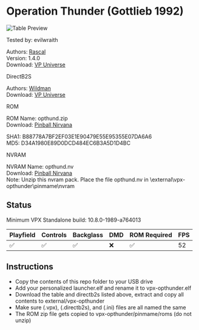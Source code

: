 # Operation Thunder (Gottlieb 1992)

![Table Preview](https://vpuniverse.com/screenshots/monthly_2023_01/WM-Screenshots-20230124102506.png.4f2ac88342c2a9973fb02b69ae3b46ff.png)

Tested by: evilwraith

Authors: [Rascal](https://vpuniverse.com/profile/8-rascal/)  
Version: 1.4.0  
Download: [VP Universe](https://vpuniverse.com/files/file/12911-operation-thunder-gottlieb-1992-108/)

DirectB2S

Authors: [Wildman](https://vpuniverse.com/profile/5-wildman/)  
Download: [VP Universe](https://vpuniverse.com/files/file/2549-operation-thunder-gottlieb-1992/)

ROM

ROM Name: opthund.zip  
Download: [Pinball Nirvana](https://pinballnirvana.com/forums/resources/opthund.2144/)

SHA1: B88778A7BF2EF03E1E90479E55E95355E07DA6A6  
MD5:  D34A1980E89D0DCD484EC6B3A5D1D4BC

NVRAM

NVRAM Name: opthund.nv  
Download: [Pinball Nirvana](https://pinballnirvana.com/forums/resources/bally-6803-gottlieb-gts3-nvram-pack.3346/)  
Note: Unzip this nvram pack. Place the file opthund.nv in \external\vpx-opthunder\pinmame\nvram

## Status 

Minimum VPX Standalone build: 10.8.0-1989-a764013

| Playfield | Controls | Backglass | DMD | ROM Required | FPS | 
|-----------|----------|-----------|-----|--------------|-----|
| :white_check_mark: | :white_check_mark: | :white_check_mark: | :x: | :white_check_mark: | 52 |

## Instructions

- Copy the contents of this repo folder to your USB drive
- Add your personalized launcher.elf and rename it to vpx-opthunder.elf
- Download the table and directb2s listed above, extract and copy all contents to external/vpx-opthunder
- Make sure (.vpx), (.directb2s), and (.ini) files are all named the same
- The ROM zip file gets copied to vpx-opthunder/pinmame/roms (do not unzip)

